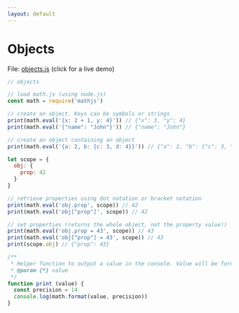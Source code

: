 ```yaml
---
layout: default
---
```


# Objects

File: [objects.js](objects.js) (click for a live demo)

```js
// objects

// load math.js (using node.js)
const math = require('mathjs')

// create an object. Keys can be symbols or strings
print(math.eval('{x: 2 + 1, y: 4}')) // {"x": 3, "y": 4}
print(math.eval('{"name": "John"}')) // {"name": "John"}

// create an object containing an object
print(math.eval('{a: 2, b: {c: 3, d: 4}}')) // {"a": 2, "b": {"c": 3, "d": 4}}

let scope = {
  obj: {
    prop: 42
  }
}

// retrieve properties using dot notation or bracket notation
print(math.eval('obj.prop', scope)) // 42
print(math.eval('obj["prop"]', scope)) // 42

// set properties (returns the whole object, not the property value!)
print(math.eval('obj.prop = 43', scope)) // 43
print(math.eval('obj["prop"] = 43', scope)) // 43
print(scope.obj) // {"prop": 43}

/**
 * Helper function to output a value in the console. Value will be formatted.
 * @param {*} value
 */
function print (value) {
  const precision = 14
  console.log(math.format(value, precision))
}

```

<!-- Note: This file is automatically generated. Changes made in this file will be overridden. -->

